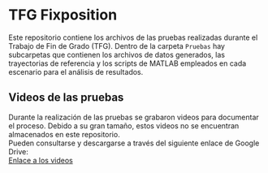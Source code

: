 # TFG Fixposition
Este repositorio contiene los archivos de las pruebas realizadas durante el Trabajo de Fin de Grado (TFG). Dentro de la carpeta `Pruebas` hay subcarpetas que contienen los archivos de datos generados, las trayectorias de referencia y los scripts de MATLAB empleados en cada escenario para el análisis de resultados.

## Videos de las pruebas

Durante la realización de las pruebas se grabaron videos para documentar el proceso. Debido a su gran tamaño, estos videos no se encuentran almacenados en este repositorio.  
Pueden consultarse y descargarse a través del siguiente enlace de Google Drive:  
[Enlace a los videos](https://drive.google.com/drive/folders/1u1eY7dzL0EaJhf1QcVTlMg3PIF1fJZml?usp=drive_link)
